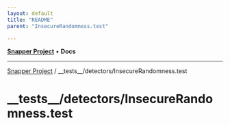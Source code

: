 ```yaml
---
layout: default
title: "README"
parent: "InsecureRandomness.test"

---
```

[**Snapper Project**](../../../README.md) • **Docs**

***

[Snapper Project](../../../README.md) / \_\_tests\_\_/detectors/InsecureRandomness.test

# \_\_tests\_\_/detectors/InsecureRandomness.test
